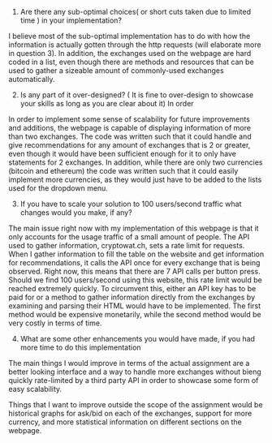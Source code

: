 1.	Are there any sub-optimal choices( or short cuts taken due to limited time ) in your implementation?


I believe most of the sub-optimal implementation has to do with how the information is actually gotten through the http requests (will elaborate more in question 3).  In addition, the exchanges used on the webpage are hard coded in a list, even though there are methods and resources that can be used to gather a sizeable amount of commonly-used exchanges automatically.


2.	Is any part of it over-designed? ( It is fine to over-design to showcase your skills as long as you are clear about it)
In order 


In order to implement some sense of scalability for future improvements and additions, the webpage is capable of displaying information of more than two exchanges.  The code was written such that it could handle and give recommendations for any amount of exchanges that is 2 or greater, even though it would have been sufficient enough for it to only have statements for 2 exchanges.  In addition, while there are only two currencies (bitcoin and ethereum) the code was written such that it could easily implement more currencies, as they would just have to be added to the lists used for the dropdown menu.

3.	If you have to scale your solution to 100 users/second traffic what changes would you make, if any?

The main issue right now with my implementation of this webpage is that it only accounts for the usage traffic of a small amount of people.  The API used to gather information, cryptowat.ch, sets a rate limit for requests.  When I gather information to fill the table on the website and get information for recommendations, it calls the API once for every exchange that is being observed.  Right now, this means that there are 7 API calls per button press.  Should we find 100 users/second using this website, this rate limit would be reached extremely quickly.  To circumvent this, either an API key has to be paid for or a method to gather information directly from the exchanges by examining and parsing their HTML would have to be implemented.  The first method would be expensive monetarily, while the second method would be very costly in terms of time.

4.	What are some other enhancements you would have made, if you had more time to do this implementation

The main things I would improve in terms of the actual assignment are a better looking interface and a way to handle more exchanges without bieng quickly rate-limited by a third party API in order to showcase some form of easy scalability.  

Things that I want to improve outside the scope of the assignment would be historical graphs for ask/bid on each of the exchanges, support for more currency, and  more statistical information on different sections on the webpage.